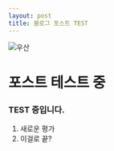 ```yaml
---
layout: post
title: 블로그 포스트 TEST
---
```

![우산](/images/2급-13.jpg)

# 포스트 테스트 중

### TEST 중입니다.

1. 새로운 평가
2. 이걸로 끝?
